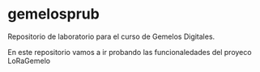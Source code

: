 # gemelosprub
Repositorio de laboratorio para el curso de Gemelos Digitales.

En este repositorio vamos a ir probando las funcionaledades del proyeco LoRaGemelo
